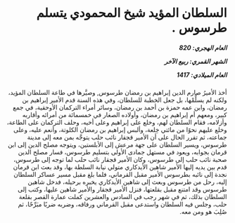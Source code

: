 <h1 dir="rtl">السلطان المؤيد شيخ المحمودي يتسلم طرسوس .</h1>

<h5 dir="rtl">العام الهجري:  820

الشهر القمري: ربيع الآخر

العام الميلادي: 1417</h5>

<p dir="rtl">أخذ الأميرُ صارم الدين إبراهيم بن رمضان طرسوس, وصيَّرها في طاعة السلطان المؤيد، ولكنه لم يسلِّمْها، بل جعل الخطبة للسلطان، وفي هذه السنة قدم الأمير إبراهيم بن رمضان، وابن عمه حمزة بن أحمد بن رمضان، وسائر أمراء التركمان الأوحقية، في جمع كبير، ومعهم أم إبراهيم بن رمضان، وأولاده الصغار في خمسمائة من أمرائه وأقاربه وأزلامه، فقام السلطان لهم، وخلع على إبراهيم وعلى أخيه، وحلف التركمان على الطاعة، وخلع عليهم نحوًا من مائتي خِلعة، وألبس إبراهيم بن رمضان الكلوتة، وأنعم عليه، وعلى جماعته، ثم تقرر الحال على أن الأمير قجقار نائب حلب يتوجَّه بمن معه إلى مدينة طرسوس، ويسير السلطان على جهة مرعش إلى الأبلستين، ويتوجه مصلح الدين إلى ابن قرمان بجوابه، ويعود في مستهل جمادى الأولى بتسليم طرسوس، فسار مصلح الدين صحبة نائب حلب إلى طرسوس، وكان الأمير قجقار نائب حلب لما توجه إلى طرسوس، قدم بين يديه إليها الأمير شاهين الأيدكاري متولي نيابة السلطة بها، وقد بعث ابن قرمان نجدة إلى نائبه بطرسوس الأمير مقبل القرماني، فلما بلغ مقبل مسير عساكر السلطان إليه، رحل من طرسوس وبعث إلى شاهين الأيدكاري يخبره برحيله، فدخل شاهين طرسوس وقد امتنع مقبل بقلعتها، فنزل الأمير قجقار والأمير شاهين عليها، وكتب إلى السلطان بذلك، ثم في شهر رجب في السادس والعشرين كملت عمارة القصر بقلعة حلب، وجلس فيه السلطان واستدعى مقبل القرماني ورفاقه، وضربه ضربًا مبَرِّحًا، ثم صُلِبَ هو ومن معه.</p></br>
